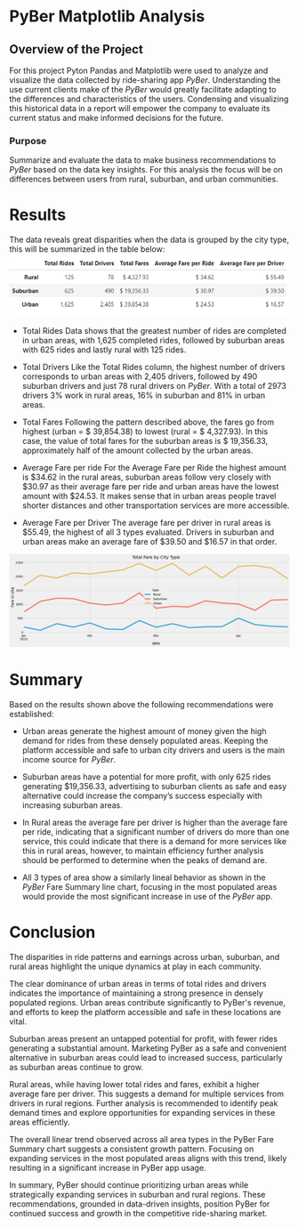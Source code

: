 # PyBer Matplotlib Analysis
## Overview of the Project

For this project Pyton Pandas and Matplotlib were used to analyze and visualize the data collected by ride-sharing app *PyBer*. Understanding the use current clients make of the *PyBer* would greatly facilitate adapting to the differences and characteristics of the users. Condensing and visualizing this historical data in a report will empower the company to evaluate its current status and make informed decisions for the future.

### Purpose
Summarize and evaluate the data to make business recommendations to *PyBer* based on the data key insights. For this analysis the focus will be on differences between users from rural, suburban, and urban communities.

# Results
The data reveals great disparities when the data is grouped by the city type, this will be summarized in the table below: 
![Summary_table](https://github.com/Li11iana/PyBer-Mat/blob/main/Resources/Summary.png)

* Total Rides
Data shows that the greatest number of rides are completed in urban areas, with 1,625 completed rides, followed by suburban areas with 625 rides and lastly rural with 125 rides.

* Total Drivers
Like the Total Rides column, the highest number of drivers corresponds to urban areas with 2,405 drivers, followed by 490 suburban drivers and just 78 rural drivers on *PyBer*. With a total of 2973 drivers 3% work in rural areas, 16% in suburban and 81% in urban areas.

* Total Fares
Following the pattern described above, the fares go from highest (urban = $ 39,854.38) to lowest (rural = $ 4,327.93). In this case, the value of total fares for the suburban areas is $ 19,356.33, approximately half of the amount collected by the urban areas.

* Average Fare per ride
For the Average Fare per Ride the highest amount is $34.62 in the rural areas, suburban areas follow very closely with $30.97 as their average fare per ride and urban areas have the lowest amount with $24.53. It makes sense that in urban areas people travel shorter distances and other transportation services are more accessible.


* Average Fare per Driver
The average fare per driver in rural areas is $55.49, the highest of all 3 types evaluated. Drivers in suburban and urban areas make an average fare of $39.50 and $16.57 in that order.

![Pyber_fare_summary](https://github.com/Li11iana/Pyber_Challenge/blob/main/Resources/Pyber_fare_summary.png)

# Summary
Based on the results shown above the following recommendations were established:

* Urban areas generate the highest amount of money given the high demand for rides from these densely populated areas. Keeping the platform accessible and safe to urban city drivers and users is the main income source for *PyBer*.

* Suburban areas have a potential for more profit, with only 625 rides generating $19,356.33, advertising to suburban clients as safe and easy alternative could increase the company’s success especially with increasing suburban areas.

* In Rural areas the average fare per driver is higher than the average fare per ride, indicating that a significant number of drivers do more than one service, this could indicate that there is a demand for more services like this in rural areas, however, to maintain efficiency further analysis should be performed to determine when the peaks of demand are. 

* All 3 types of area show a similarly lineal behavior as shown in the *PyBer* Fare Summary line chart, focusing in the most populated areas would provide the most significant increase in use of the *PyBer* app.

# Conclusion 
The disparities in ride patterns and earnings across urban, suburban, and rural areas highlight the unique dynamics at play in each community.

The clear dominance of urban areas in terms of total rides and drivers indicates the importance of maintaining a strong presence in densely populated regions. Urban areas contribute significantly to PyBer's revenue, and efforts to keep the platform accessible and safe in these locations are vital.

Suburban areas present an untapped potential for profit, with fewer rides generating a substantial amount. Marketing PyBer as a safe and convenient alternative in suburban areas could lead to increased success, particularly as suburban areas continue to grow.

Rural areas, while having lower total rides and fares, exhibit a higher average fare per driver. This suggests a demand for multiple services from drivers in rural regions. Further analysis is recommended to identify peak demand times and explore opportunities for expanding services in these areas efficiently.

The overall linear trend observed across all area types in the PyBer Fare Summary chart suggests a consistent growth pattern. Focusing on expanding services in the most populated areas aligns with this trend, likely resulting in a significant increase in PyBer app usage.

In summary, PyBer should continue prioritizing urban areas while strategically expanding services in suburban and rural regions. These recommendations, grounded in data-driven insights, position PyBer for continued success and growth in the competitive ride-sharing market.

